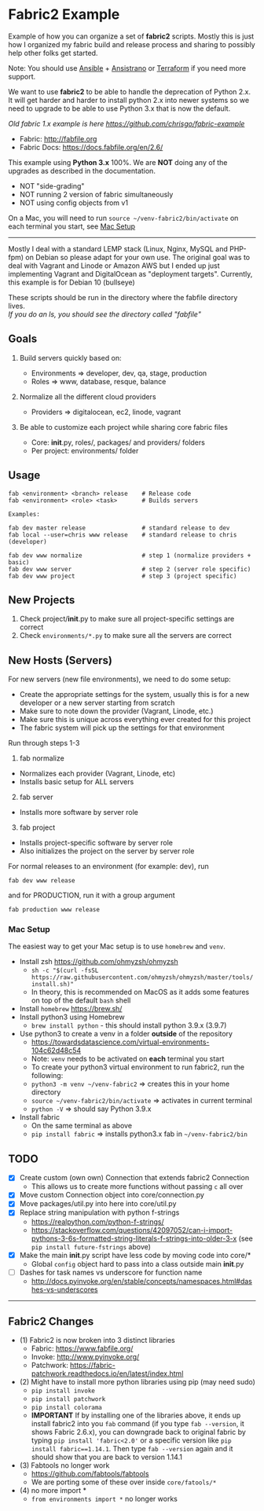 # Fabric2 Example

Example of how you can organize a set of **fabric2** scripts.  Mostly this is just
how I organized my fabric build and release process and sharing to possibly help
other folks get started.

Note: You should use
[Ansible](https://www.ansible.com/) +
[Ansistrano](https://github.com/ansistrano/deploy)
or
[Terraform](https://www.terraform.io)
if you need more support.

We want to use **fabric2** to be able to handle the deprecation of Python 2.x.
It will get harder and harder to install python 2.x into newer systems so we
need to upgrade to be able to use Python 3.x that is now the default.  

*Old fabric 1.x example is here https://github.com/chrisgo/fabric-example*

* Fabric: http://fabfile.org
* Fabric Docs: https://docs.fabfile.org/en/2.6/

This example using **Python 3.x** 100%.  We are **NOT** doing any of the upgrades as
described in the documentation.  

* NOT "side-grading"
* NOT running 2 version of fabric simultaneously
* NOT using config objects from v1

On a Mac, you will need to run `source ~/venv-fabric2/bin/activate` on
each terminal you start, see [Mac Setup](#mac-setup)

---

Mostly I deal with a standard LEMP stack (Linux, Nginx, MySQL and PHP-fpm) on Debian
so please adapt for your own use.  The original goal was to deal with Vagrant and
Linode or Amazon AWS but I ended up just implementing Vagrant and DigitalOcean as
"deployment targets".  Currently, this example is for Debian 10 (bullseye)

These scripts should be run in the directory where the fabfile directory lives.  
*If you do an ls, you should see the directory called "fabfile"*

## Goals

1. Build servers quickly based on:

    * Environments => developer, dev, qa, stage, production
    * Roles        => www, database, resque, balance

1. Normalize all the different cloud providers

    * Providers    => digitalocean, ec2, linode, vagrant

1. Be able to customize each project while sharing core fabric files

    * Core: __init__.py, roles/, packages/ and providers/ folders
    * Per project: environments/ folder

## Usage

```
fab <environment> <branch> release    # Release code
fab <environment> <role> <task>       # Builds servers

Examples:

fab dev master release                # standard release to dev
fab local --user=chris www release    # standard release to chris (developer)

fab dev www normalize                 # step 1 (normalize providers + basic)
fab dev www server                    # step 2 (server role specific)
fab dev www project                   # step 3 (project specific)
```

## New Projects

1. Check project/__init__.py to make sure all project-specific settings are correct
1. Check `environments/*.py` to make sure all the servers are correct

## New Hosts (Servers)

For new servers (new file environments), we need to do some setup:

* Create the appropriate settings for the system, usually this is for a new developer
  or a new server starting from scratch
* Make sure to note down the provider (Vagrant, Linode, etc.)
* Make sure this <environment> is unique across everything ever created for this project
* The fabric system will pick up the settings for that environment

Run through steps 1-3

1. fab <environment> <role> normalize
  * Normalizes each provider (Vagrant, Linode, etc)
  * Installs basic setup for ALL servers
2. fab <environment> <role> server
  * Installs more software by server role
3. fab <environment> <role> project
  * Installs project-specific software by server role
  * Also initializes the project on the server by server role

For normal releases to an environment (for example: dev), run

```
fab dev www release
```

and for PRODUCTION, run it with a group argument

```
fab production www release
```

### Mac Setup

The easiest way to get your Mac setup is to use `homebrew` and `venv`.  

* Install zsh https://github.com/ohmyzsh/ohmyzsh
  * `sh -c "$(curl -fsSL https://raw.githubusercontent.com/ohmyzsh/ohmyzsh/master/tools/install.sh)"`
  * In theory, this is recommended on MacOS as it adds some features on top of the
    default `bash` shell
* Install `homebrew` https://brew.sh/
* Install python3 using Homebrew
  * `brew install python` - this should install python 3.9.x (3.9.7)
* Use python3 to create a venv in a folder **outside** of the repository
  * https://towardsdatascience.com/virtual-environments-104c62d48c54
  * Note: `venv` needs to be activated on **each** terminal you start
  * To create your python3 virtual environment to run fabric2, run the following:
  * `python3 -m venv ~/venv-fabric2` => creates this in your home directory
  * `source ~/venv-fabric2/bin/activate` => activates in current terminal
  * `python -V` => should say Python 3.9.x
* Install fabric
  * On the same terminal as above
  * `pip install fabric` => installs python3.x fab in `~/venv-fabric2/bin`

## TODO

* [x] Create custom (own own) Connection that extends fabric2 Connection
  * This allows us to create more functions without passing `c` all over
* [x] Move custom Connection object into core/connection.py
* [x] Move packages/util.py into here into core/util.py
* [x] Replace string manipulation with python f-strings
  * https://realpython.com/python-f-strings/
  * https://stackoverflow.com/questions/42097052/can-i-import-pythons-3-6s-formatted-string-literals-f-strings-into-older-3-x (see `pip install future-fstrings` above)
* [x] Make the main __init__.py script have less code by moving code into core/*
  * Global `config` object hard to pass into a class outside main __init__.py
* [ ] Dashes for task names vs underscore for function name
  * http://docs.pyinvoke.org/en/stable/concepts/namespaces.html#dashes-vs-underscores

---

## Fabric2 Changes

* (1) Fabric2 is now broken into 3 distinct libraries
  * Fabric: https://www.fabfile.org/
  * Invoke: http://www.pyinvoke.org/
  * Patchwork: https://fabric-patchwork.readthedocs.io/en/latest/index.html
* (2) Might have to install more python libraries using pip (may need sudo)
  * `pip install invoke`
  * `pip install patchwork`
  * `pip install colorama`
  * **IMPORTANT** If by installing one of the libraries above, it ends up
    install fabric2 into you  `fab` command (if you type `fab --version`,
    it shows Fabric 2.6.x), you can downgrade back to original fabric by typing
    `pip install 'fabric<2.0'` or a specific version like
    `pip install fabric==1.14.1`.  Then type `fab --version` again and it should
    show that you are back to version 1.14.1
* (3) Fabtools no longer work
  * https://github.com/fabtools/fabtools
  * We are porting some of these over inside `core/fatools/*`
* (4) no more import *
  * `from environments import *` no longer works
